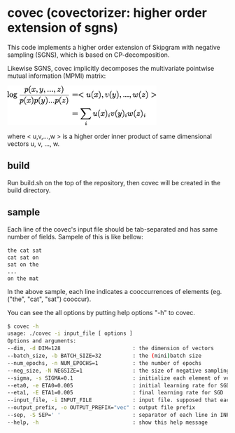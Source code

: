 # covec (covectorizer: higher order extension of sgns)

This code implements a higher order extension of Skipgram with negative sampling (SGNS), which is based on CP-decomposition.

Likewise SGNS, covec implicitly decomposes the multivariate pointwise mutual information (MPMI) matrix:

![Figure 1. decomposition of MPMI-matrix](img/covec_decomposition.png)

where < u,v,...,w > is a higher order inner product of same dimensional vectors u, v, ..., w.

## build

Run build.sh on the top of the repository, then covec will be created in the build directory.

## sample

Each line of the covec's input file should be tab-separated and has same number of fields.
Sampele of this is like bellow:

```
the cat sat
cat sat on
sat on the
...
on the mat
```

In the above sample, each line indicates a cooccurrences of elements (eg. ("the", "cat", "sat") cooccur).

You can see the all options by putting help options "-h" to covec.

```bash
$ covec -h
usage: ./covec -i input_file [ options ]
Options and arguments:
--dim, -d DIM=128                       : the dimension of vectors
--batch_size, -b BATCH_SIZE=32          : the (mini)batch size
--num_epochs, -n NUM_EPOCHS=1           : the number of epochs
--neg_size, -N NEGSIZE=1                : the size of negative sampling
--sigma, -s SIGMA=0.1                   : initialize each element of vector with Normal(0, SIGMA)
--eta0, -e ETA0=0.005                   : initial learning rate for SGD
--eta1, -E ETA1=0.005                   : final learning rate for SGD
--input_file, -i INPUT_FILE             : input file. supposed that each line is separated by SEP
--output_prefix, -o OUTPUT_PREFIX="vec" : output file prefix
--sep, -S SEP='	'                       : separator of each line in INPUT_FILE
--help, -h                              : show this help message
```

